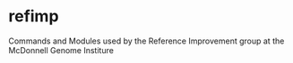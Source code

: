 # refimp
Commands and Modules used by the Reference Improvement group at the McDonnell Genome Institure
